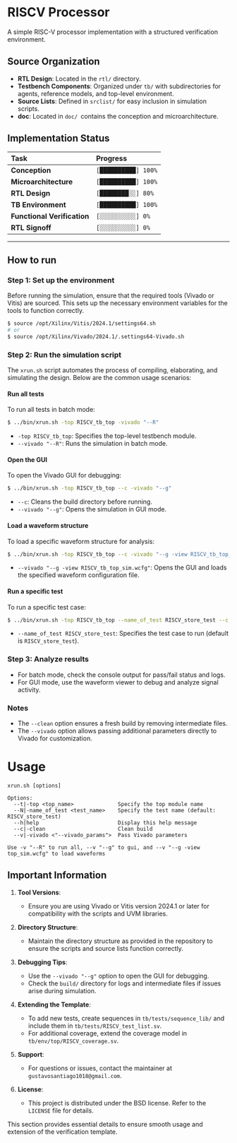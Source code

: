 # RISCV Processor
A simple RISC-V processor implementation with a structured verification environment.

## Source Organization
- **RTL Design**: Located in the `rtl/` directory.
- **Testbench Components**: Organized under `tb/` with subdirectories for agents, reference models, and top-level environment.
- **Source Lists**: Defined in `srclist/` for easy inclusion in simulation scripts.
- **doc**: Located in `doc/ `contains the conception and microarchitecture.

## Implementation Status

| Task | Progress |
| :--- | :--- |
| **Conception** | `[██████████] 100%` |
| **Microarchitecture** | `[██████████] 100%` |
| **RTL Design** | `[████████░░] 80%` |
| **TB Environment** | `[██████████] 100%` |
| **Functional Verification** | `[░░░░░░░░░░] 0%` |
| **RTL Signoff** | `[░░░░░░░░░░] 0%` |

---

## How to run

### Step 1: Set up the environment
Before running the simulation, ensure that the required tools (Vivado or Vitis) are sourced. This sets up the necessary environment variables for the tools to function correctly.

```bash
$ source /opt/Xilinx/Vitis/2024.1/settings64.sh 
# or
$ source /opt/Xilinx/Vivado/2024.1/.settings64-Vivado.sh 
```

### Step 2: Run the simulation script
The `xrun.sh` script automates the process of compiling, elaborating, and simulating the design. Below are the common usage scenarios:

#### Run all tests
To run all tests in batch mode:
```bash
$ ../bin/xrun.sh -top RISCV_tb_top -vivado "--R"
```
- `-top RISCV_tb_top`: Specifies the top-level testbench module.
- `--vivado "--R"`: Runs the simulation in batch mode.

#### Open the GUI
To open the Vivado GUI for debugging:
```bash
$ ../bin/xrun.sh -top RISCV_tb_top --c -vivado "--g"
```
- `--c`: Cleans the build directory before running.
- `--vivado "--g"`: Opens the simulation in GUI mode.

#### Load a waveform structure
To load a specific waveform structure for analysis:
```bash
$ ../bin/xrun.sh -top RISCV_tb_top --c -vivado "--g -view RISCV_tb_top_sim.wcfg"
```
- `--vivado "--g -view RISCV_tb_top_sim.wcfg"`: Opens the GUI and loads the specified waveform configuration file.

#### Run a specific test
To run a specific test case:
```bash
$ ../bin/xrun.sh -top RISCV_tb_top --name_of_test RISCV_store_test --c -vivado "--g -view RISCV_tb_top_sim.wcfg"
```
- `--name_of_test RISCV_store_test`: Specifies the test case to run (default is `RISCV_store_test`).

### Step 3: Analyze results
- For batch mode, check the console output for pass/fail status and logs.
- For GUI mode, use the waveform viewer to debug and analyze signal activity.

### Notes
- The `--clean` option ensures a fresh build by removing intermediate files.
- The `--vivado` option allows passing additional parameters directly to Vivado for customization.

# Usage
```
xrun.sh [options]

Options:
  --t|-top <top_name>              Specify the top module name
  --N|-name_of_test <test_name>    Specify the test name (default: RISCV_store_test)
  --h|help                         Display this help message
  --c|-clean                       Clean build
  --v|-vivado <"--vivado_params">  Pass Vivado parameters

Use -v "--R" to run all, --v "--g" to gui, and --v "--g -view top_sim.wcfg" to load waveforms
```

## Important Information

1. **Tool Versions**:
   - Ensure you are using Vivado or Vitis version 2024.1 or later for compatibility with the scripts and UVM libraries.

2. **Directory Structure**:
   - Maintain the directory structure as provided in the repository to ensure the scripts and source lists function correctly.

3. **Debugging Tips**:
   - Use the `--vivado "--g"` option to open the GUI for debugging.
   - Check the `build/` directory for logs and intermediate files if issues arise during simulation.

4. **Extending the Template**:
   - To add new tests, create sequences in `tb/tests/sequence_lib/` and include them in `tb/tests/RISCV_test_list.sv`.
   - For additional coverage, extend the coverage model in `tb/env/top/RISCV_coverage.sv`.

5. **Support**:
   - For questions or issues, contact the maintainer at `gustavosantiago1018@gmail.com`.

6. **License**:
   - This project is distributed under the BSD license. Refer to the `LICENSE` file for details.

This section provides essential details to ensure smooth usage and extension of the verification template.